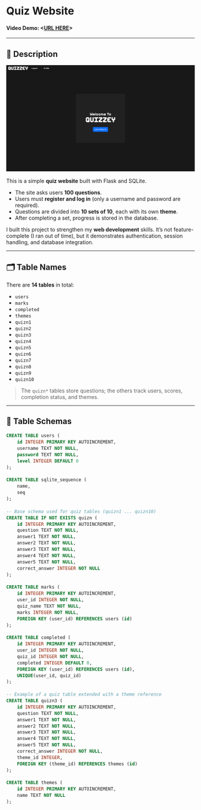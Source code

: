 # Quiz Website

#### Video Demo: <[URL HERE]([https://youtu.be/B2lm0QdqPjo](https://youtu.be/Zvfc4p6ui0E))>

---

## 📖 Description

![Home Page Screenshot](Screenshot%20(12).png)

This is a simple **quiz website** built with Flask and SQLite.

- The site asks users **100 questions**.
- Users must **register and log in** (only a username and password are required).
- Questions are divided into **10 sets of 10**, each with its own **theme**.
- After completing a set, progress is stored in the database.

I built this project to strengthen my **web development** skills. It’s not feature-complete (I ran out of time), but it demonstrates authentication, session handling, and database integration.

---

## 🗂️ Table Names

There are **14 tables** in total:

- `users`
- `marks`
- `completed`
- `themes`
- `quizn1`
- `quizn2`
- `quizn3`
- `quizn4`
- `quizn5`
- `quizn6`
- `quizn7`
- `quizn8`
- `quizn9`
- `quizn10`

> The `quizn*` tables store questions; the others track users, scores, completion status, and themes.

---

## 📂 Table Schemas

```sql
CREATE TABLE users (
    id INTEGER PRIMARY KEY AUTOINCREMENT,
    username TEXT NOT NULL,
    password TEXT NOT NULL,
    level INTEGER DEFAULT 0
);

CREATE TABLE sqlite_sequence (
    name,
    seq
);

-- Base schema used for quiz tables (quizn1 ... quizn10)
CREATE TABLE IF NOT EXISTS quizn (
    id INTEGER PRIMARY KEY AUTOINCREMENT,
    question TEXT NOT NULL,
    answer1 TEXT NOT NULL,
    answer2 TEXT NOT NULL,
    answer3 TEXT NOT NULL,
    answer4 TEXT NOT NULL,
    answer5 TEXT NOT NULL,
    correct_answer INTEGER NOT NULL
);

CREATE TABLE marks (
    id INTEGER PRIMARY KEY AUTOINCREMENT,
    user_id INTEGER NOT NULL,
    quiz_name TEXT NOT NULL,
    marks INTEGER NOT NULL,
    FOREIGN KEY (user_id) REFERENCES users (id)
);

CREATE TABLE completed (
    id INTEGER PRIMARY KEY AUTOINCREMENT,
    user_id INTEGER NOT NULL,
    quiz_id INTEGER NOT NULL,
    completed INTEGER DEFAULT 0,
    FOREIGN KEY (user_id) REFERENCES users (id),
    UNIQUE(user_id, quiz_id)
);

-- Example of a quiz table extended with a theme reference
CREATE TABLE quizn3 (
    id INTEGER PRIMARY KEY AUTOINCREMENT,
    question TEXT NOT NULL,
    answer1 TEXT NOT NULL,
    answer2 TEXT NOT NULL,
    answer3 TEXT NOT NULL,
    answer4 TEXT NOT NULL,
    answer5 TEXT NOT NULL,
    correct_answer INTEGER NOT NULL,
    theme_id INTEGER,
    FOREIGN KEY (theme_id) REFERENCES themes (id)
);

CREATE TABLE themes (
    id INTEGER PRIMARY KEY AUTOINCREMENT,
    name TEXT NOT NULL
);











